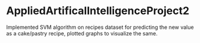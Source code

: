 # AppliedArtificalIntelligenceProject2
Implemented SVM algorithm on recipes dataset for predicting the new value as a cake/pastry recipe, plotted graphs to visualize the same.
